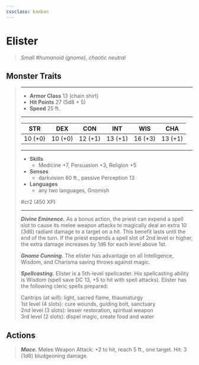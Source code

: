 ```yaml
---
cssclass: kanban
---
```


# Elister
>*Small #humanoid (gnome), chaotic neutral*
## Monster Traits
>___
>- **Armor Class** 13 (chain shirt)
>- **Hit Points** 27 (5d8 + 5)
>- **Speed** 25 ft. 
>___
>|STR|DEX|CON|INT|WIS|CHA|
>|:---:|:---:|:---:|:---:|:---:|:---:|
>|10 (+0)|10 (+0)|12 (+1)|13 (+1)|16 (+3)|13 (+1)|
>___
>- **Skills**
>	 - Medicine +7, Persuasion +3, Religion +5
>- **Senses**
>	 - darkvision 60 ft., passive Perception 13
>- **Languages**
>	 - any two languages, Gnomish
>
> #cr2 (450 XP)
>___
>***Divine Eminence.*** As a bonus action, the priest can expend a spell slot to cause its melee weapon attacks to magically deal an extra 10 (3d6) radiant damage to a target on a hit. This benefit lasts until the end of the turn. If the priest expends a spell slot of 2nd level or higher, the extra damage increases by 1d6 for each level above 1st.  
>
>***Gnome Cunning.*** The elister has advantage on all Intelligence, Wisdom, and Charisma saving throws against magic.  
>
>***Spellcasting.*** Elister is a 5th-level spellcaster. His spellcasting ability is Wisdom (spell save DC 13, +5 to hit with spell attacks). Elister has the following cleric spells prepared:  
>
>Cantrips (at will): light, sacred flame, thaumaturgy  
>1st level (4 slots): cure wounds, guiding bolt, sanctuary  
>2nd level (3 slots): lesser restoration, spiritual weapon  
>3rd level (2 slots): dispel magic, create food and water  
>
## Actions
>***Mace.*** Melee Weapon Attack: +2 to hit, reach 5 ft., one target. Hit: 3 (1d6) bludgeoning damage.